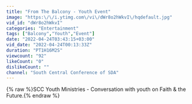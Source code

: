 ```yaml
---
title: "From The Balcony - Youth Event"
image: "https:\/\/i.ytimg.com\/vi\/dWr8o2hWkvI\/hqdefault.jpg"
vid_id: "dWr8o2hWkvI"
categories: "Entertainment"
tags: ["Balcony","Youth","Event"]
date: "2022-04-24T03:43:15+03:00"
vid_date: "2022-04-24T00:13:33Z"
duration: "PT1H16M2S"
viewcount: "92"
likeCount: "0"
dislikeCount: ""
channel: "South Central Conference of SDA"
---
```

{% raw %}SCC Youth Ministries - Conversation with youth on Faith &amp; the Future.{% endraw %}
